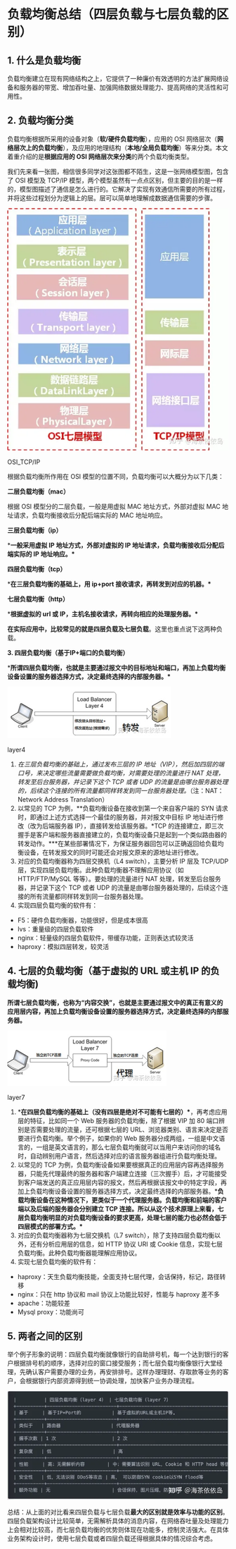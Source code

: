 # 负载均衡总结（四层负载与七层负载的区别）



## 1. 什么是负载均衡

负载均衡建立在现有网络结构之上，它提供了一种廉价有效透明的方法扩展网络设备和服务器的带宽、增加吞吐量、加强网络数据处理能力、提高网络的灵活性和可用性。

## 2. 负载均衡分类

负载均衡根据所采用的设备对象（**软/硬件负载均衡**），应用的 OSI 网络层次（**网络层次上的负载均衡**），及应用的地理结构（**本地/全局负载均衡**）等来分类。本文着重介绍的是**根据应用的 OSI 网络层次来分类**的两个负载均衡类型。

我们先来看一张图，相信很多同学对这张图都不陌生，这是一张网络模型图，包含了 OSI 模型及 TCP/IP 模型，两个模型虽然有一点点区别，但主要的目的是一样的，模型图描述了通信是怎么进行的。它解决了实现有效通信所需要的所有过程，并将这些过程划分为逻辑上的层。层可以简单地理解成数据通信需要的步骤。

![img](./.图片存放/v2-7519e5c70220137a70de3075f34579ad_720w.webp)

OSI_TCP/IP



根据负载均衡所作用在 OSI 模型的位置不同，负载均衡可以大概分为以下几类：

**二层负载均衡（mac）**

根据 OSI 模型分的二层负载，一般是用虚拟 MAC 地址方式，外部对虚拟 MAC 地址请求，负载均衡接收后分配后端实际的 MAC 地址响应。

**三层负载均衡（ip）**

***一般采用虚拟 IP 地址方式，外部对虚拟的 IP 地址请求，负载均衡接收后分配后端实际的 IP 地址响应。\***

**四层负载均衡（tcp）**

***在三层负载均衡的基础上，用 ip+port 接收请求，再转发到对应的机器。\***

**七层负载均衡（http）**

***根据虚拟的 url 或 IP，主机名接收请求，再转向相应的处理服务器。\***

**在实际应用中，比较常见的就是四层负载及七层负载**。这里也重点说下这两种负载。

**3. 四层负载均衡（基于IP+端口的负载均衡）**

***所谓四层负载均衡，也就是主要通过报文中的目标地址和端口，再加上负载均衡设备设置的服务器选择方式，决定最终选择的内部服务器。\***

![img](./.图片存放/v2-1f3996587735708f6a253e57857ac2eb_720w.jpeg)

layer4

1.  *在三层负载均衡的基础上，通过发布三层的 IP 地址（VIP），然后加四层的端口号，来决定哪些流量需要做负载均衡，对需要处理的流量进行 NAT 处理，转发至后台服务器，并记录下这个 TCP 或者 UDP 的流量是由哪台服务器处理的，后续这个连接的所有流量都同样转发到同一台服务器处理。*（注：NAT：Network Address Translation）
2.  以常见的 TCP 为例，**负载均衡设备在接收到第一个来自客户端的 SYN 请求时，即通过上述方式选择一个最佳的服务器，并对报文中目标 IP 地址进行修改（改为后端服务器 IP），直接转发给该服务器。\*TCP 的连接建立，即三次握手是客户端和服务器直接建立的，负载均衡设备只是起到一个类似路由器的转发动作。\***在某些部署情况下，为保证服务器回包可以正确返回给负载均衡设备，在转发报文的同时可能还会对报文原来的源地址进行修改。
3.  对应的负载均衡器称为四层交换机（L4 switch），主要分析 IP 层及 TCP/UDP 层，实现四层负载均衡。此种负载均衡器不理解应用协议（如 HTTP/FTP/MySQL 等等）。要处理的流量进行 NAT 处理，转发至后台服务器，并记录下这个 TCP 或者 UDP 的流量是由哪台服务器处理的，后续这个连接的所有流量都同样转发到同一台服务器处理。
4.  实现四层负载均衡的软件有：

-   F5：硬件负载均衡器，功能很好，但是成本很高
-   lvs：重量级的四层负载软件
-   nginx：轻量级的四层负载软件，带缓存功能，正则表达式较灵活
-   haproxy：模拟四层转发，较灵活

## 4. 七层的负载均衡（基于虚拟的 URL 或主机 IP 的负载均衡)

**所谓七层负载均衡，也称为“内容交换”，也就是主要通过报文中的真正有意义的应用层内容，再加上负载均衡设备设置的服务器选择方式，决定最终选择的内部服务器。**

![img](./.图片存放/v2-201b2f48db402c45b89e6d49c7a8e5b4_720w.jpeg)

layer7

1.  ***在四层负载均衡的基础上（没有四层是绝对不可能有七层的）\***，再考虑应用层的特征，比如同一个 Web 服务器的负载均衡，除了根据 VIP 加 80 端口辨别是否需要处理的流量，还可根据七层的 URL、浏览器类别、语言来决定是否要进行负载均衡。举个例子，如果你的 Web 服务器分成两组，一组是中文语言的，一组是英文语言的，那么七层负载均衡就可以当用户来访问你的域名时，自动辨别用户语言，然后选择对应的语言服务器组进行负载均衡处理。
2.  以常见的 TCP 为例，负载均衡设备如果要根据真正的应用层内容再选择服务器，只能先代理最终的服务器和客户端建立连接（三次握手）后，才可能接受到客户端发送的真正应用层内容的报文，然后再根据该报文中的特定字段，再加上负载均衡设备设置的服务器选择方式，决定最终选择的内部服务器。***负载均衡设备在这种情况下，更类似于一个代理服务器。负载均衡和前端的客户端以及后端的服务器会分别建立 TCP 连接。所以从这个技术原理上来看，七层负载均衡明显的对负载均衡设备的要求更高，处理七层的能力也必然会低于四层模式的部署方式。\***
3.  对应的负载均衡器称为七层交换机（L7 switch），除了支持四层负载均衡以外，还有分析应用层的信息，如 HTTP 协议 URI 或 Cookie 信息，实现七层负载均衡。此种负载均衡器能理解应用协议。
4.  实现七层负载均衡的软件有：

-   haproxy：天生负载均衡技能，全面支持七层代理，会话保持，标记，路径转移
-   nginx：只在 http 协议和 mail 协议上功能比较好，性能与 haproxy 差不多
-   apache：功能较差
-   Mysql proxy：功能尚可

## 5. 两者之间的区别

举个例子形象的说明：四层负载均衡就像银行的自助排号机，每一个达到银行的客户根据排号机的顺序，选择对应的窗口接受服务；而七层负载均衡像银行大堂经理，先确认客户需要办理的业务，再安排排号。这样办理理财、存取款等业务的客户，会根据银行内部资源得到统一协调处理，加快客户业务办理流程。

![img](./.图片存放/v2-b6a41680843e194047942c59210a6f32_720w.webp)

总结：从上面的对比看来四层负载与七层负载**最大的区别就是效率与功能的区别**。四层负载架构设计比较简单，无需解析具体的消息内容，在网络吞吐量及处理能力上会相对比较高，而七层负载均衡的优势则体现在功能多，控制灵活强大。在具体业务架构设计时，使用七层负载或者四层负载还得根据具体的情况综合考虑。

